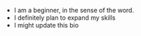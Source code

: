 - I am a beginner, in the sense of the word.
- I definitely plan to expand my skills
- I might update this bio


<!---
TheBeginnerGuy/TheBeginnerGuy is a ✨ special ✨ repository because its `README.md` (this file) appears on your GitHub profile.
You can click the Preview link to take a look at your changes.
--->
